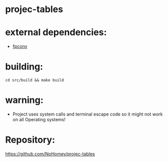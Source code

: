 # projec-tables

# external dependencies:

- [fpconv](https://github.com/night-shift/fpconv.git)

# building:

`cd src/build && make build`

# warning:

- Project uses system calls and terminal escape code so it might not work on all Operating systems!

# Repository:

https://github.com/NoHomey/projec-tables
